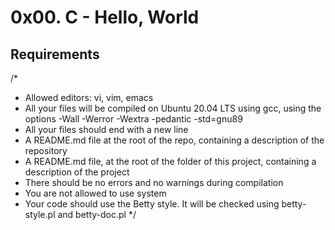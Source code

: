 # 0x00. C - Hello, World

## Requirements

/* 
 * Allowed editors: vi, vim, emacs
 * All your files will be compiled on Ubuntu 20.04 LTS using gcc, using the options -Wall -Werror -Wextra -pedantic -std=gnu89
 * All your files should end with a new line
 * A README.md file at the root of the repo, containing a description of the repository
 * A README.md file, at the root of the folder of this project, containing a description of the project
 * There should be no errors and no warnings during compilation
 * You are not allowed to use system
 * Your code should use the Betty style. It will be checked using betty-style.pl and betty-doc.pl
*/
